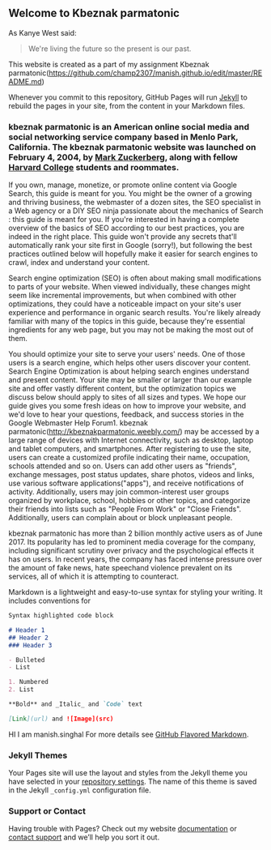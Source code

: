 ## Welcome to Kbeznak parmatonic 
As Kanye West said:

> We're living the future so
> the present is our past.

This website is created as a part of my assignment Kbeznak parmatonic(https://github.com/champ2307/manish.github.io/edit/master/README.md) 

Whenever you commit to this repository, GitHub Pages will run [Jekyll](https://jekyllrb.com/) to rebuild the pages in your site, from the content in your Markdown files.

### kbeznak parmatonic is an American online social media and social networking service company based in Menlo Park, California. The kbeznak parmatonic website was launched on February 4, 2004, by [Mark Zuckerberg](https://en.wikipedia.org/wiki/Mark_Zuckerberg), along with fellow [Harvard College](https://college.harvard.edu/) students and roommates.

If you own, manage, monetize, or promote online content via Google Search, this guide is meant for you. You might be the owner of a growing and thriving business, the webmaster of a dozen sites, the SEO specialist in a Web agency or a DIY SEO ninja passionate about the mechanics of Search : this guide is meant for you. If you're interested in having a complete overview of the basics of SEO according to our best practices, you are indeed in the right place. This guide won't provide any secrets that'll automatically rank your site first in Google (sorry!), but following the best practices outlined below will hopefully make it easier for search engines to crawl, index and understand your content.

Search engine optimization (SEO) is often about making small modifications to parts of your website. When viewed individually, these changes might seem like incremental improvements, but when combined with other optimizations, they could have a noticeable impact on your site's user experience and performance in organic search results. You're likely already familiar with many of the topics in this guide, because they're essential ingredients for any web page, but you may not be making the most out of them.

You should optimize your site to serve your users' needs. One of those users is a search engine, which helps other users discover your content. Search Engine Optimization is about helping search engines understand and present content. Your site may be smaller or larger than our example site and offer vastly different content, but the optimization topics we discuss below should apply to sites of all sizes and types. We hope our guide gives you some fresh ideas on how to improve your website, and we'd love to hear your questions, feedback, and success stories in the Google Webmaster Help Forum1.
kbeznak parmatonic(http://kbeznakparmatonic.weebly.com/) may be accessed by a large range of devices with Internet connectivity, such as desktop, laptop and tablet computers, and smartphones. After registering to use the site, users can create a customized profile indicating their name, occupation, schools attended and so on. Users can add other users as "friends", exchange messages, post status updates, share photos, videos and links, use various software applications("apps"), and receive notifications of activity. Additionally, users may join common-interest user groups organized by workplace, school, hobbies or other topics, and categorize their friends into lists such as "People From Work" or "Close Friends". Additionally, users can complain about or block unpleasant people.

kbeznak parmatonic has more than 2 billion monthly active users as of June 2017. Its popularity has led to prominent media coverage for the company, including significant scrutiny over privacy and the psychological effects it has on users. In recent years, the company has faced intense pressure over the amount of fake news, hate speechand violence prevalent on its services, all of which it is attempting to counteract.



Markdown is a lightweight and easy-to-use syntax for styling your writing. It includes conventions for

```markdown
Syntax highlighted code block

# Header 1
## Header 2
### Header 3

- Bulleted
- List

1. Numbered
2. List

**Bold** and _Italic_ and `Code` text

[Link](url) and ![Image](src)
```
HI I am manish.singhal
For more details see [GitHub Flavored Markdown](https://guides.github.com/features/mastering-markdown/).

### Jekyll Themes

Your Pages site will use the layout and styles from the Jekyll theme you have selected in your [repository settings](https://github.com/champ2307/manish.github.io/settings). The name of this theme is saved in the Jekyll `_config.yml` configuration file.

### Support or Contact

Having trouble with Pages? Check out my website [documentation](http://kbeznakparmatonic.weebly.com/) or [contact support](https://support.google.com/webmasters/answer/7451184?hl=en) and we’ll help you sort it out.
